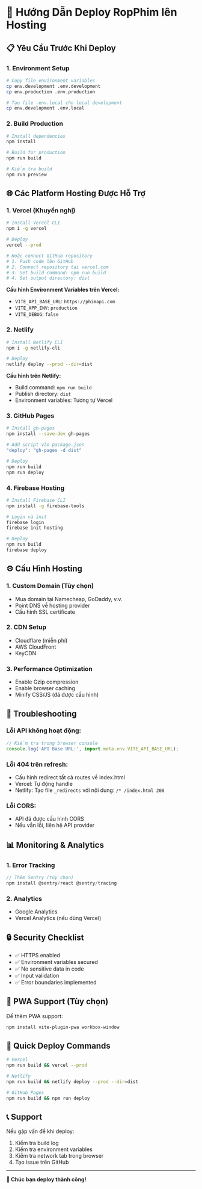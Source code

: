 # 🚀 Hướng Dẫn Deploy RopPhim lên Hosting

## 📋 Yêu Cầu Trước Khi Deploy

### 1. **Environment Setup**
```bash
# Copy file environment variables
cp env.development .env.development
cp env.production .env.production

# Tạo file .env.local cho local development
cp env.development .env.local
```

### 2. **Build Production**
```bash
# Install dependencies
npm install

# Build for production
npm run build

# Kiểm tra build
npm run preview
```

## 🌐 Các Platform Hosting Được Hỗ Trợ

### **1. Vercel (Khuyến nghị)**
```bash
# Install Vercel CLI
npm i -g vercel

# Deploy
vercel --prod

# Hoặc connect GitHub repository
# 1. Push code lên GitHub
# 2. Connect repository tại vercel.com
# 3. Set build command: npm run build
# 4. Set output directory: dist
```

**Cấu hình Environment Variables trên Vercel:**
- `VITE_API_BASE_URL`: `https://phimapi.com`
- `VITE_APP_ENV`: `production`
- `VITE_DEBUG`: `false`

### **2. Netlify**
```bash
# Install Netlify CLI
npm i -g netlify-cli

# Deploy
netlify deploy --prod --dir=dist
```

**Cấu hình trên Netlify:**
- Build command: `npm run build`
- Publish directory: `dist`
- Environment variables: Tương tự Vercel

### **3. GitHub Pages**
```bash
# Install gh-pages
npm install --save-dev gh-pages

# Add script vào package.json
"deploy": "gh-pages -d dist"

# Deploy
npm run build
npm run deploy
```

### **4. Firebase Hosting**
```bash
# Install Firebase CLI
npm install -g firebase-tools

# Login và init
firebase login
firebase init hosting

# Deploy
npm run build
firebase deploy
```

## ⚙️ Cấu Hình Hosting

### **1. Custom Domain (Tùy chọn)**
- Mua domain tại Namecheap, GoDaddy, v.v.
- Point DNS về hosting provider
- Cấu hình SSL certificate

### **2. CDN Setup**
- Cloudflare (miễn phí)
- AWS CloudFront
- KeyCDN

### **3. Performance Optimization**
- Enable Gzip compression
- Enable browser caching
- Minify CSS/JS (đã được cấu hình)

## 🔧 Troubleshooting

### **Lỗi API không hoạt động:**
```javascript
// Kiểm tra trong browser console
console.log('API Base URL:', import.meta.env.VITE_API_BASE_URL);
```

### **Lỗi 404 trên refresh:**
- Cấu hình redirect tất cả routes về index.html
- Vercel: Tự động handle
- Netlify: Tạo file `_redirects` với nội dung: `/* /index.html 200`

### **Lỗi CORS:**
- API đã được cấu hình CORS
- Nếu vẫn lỗi, liên hệ API provider

## 📊 Monitoring & Analytics

### **1. Error Tracking**
```javascript
// Thêm Sentry (tùy chọn)
npm install @sentry/react @sentry/tracing
```

### **2. Analytics**
- Google Analytics
- Vercel Analytics (nếu dùng Vercel)

## 🔒 Security Checklist

- ✅ HTTPS enabled
- ✅ Environment variables secured
- ✅ No sensitive data in code
- ✅ Input validation
- ✅ Error boundaries implemented

## 📱 PWA Support (Tùy chọn)

Để thêm PWA support:
```bash
npm install vite-plugin-pwa workbox-window
```

## 🚀 Quick Deploy Commands

```bash
# Vercel
npm run build && vercel --prod

# Netlify
npm run build && netlify deploy --prod --dir=dist

# GitHub Pages
npm run build && npm run deploy
```

## 📞 Support

Nếu gặp vấn đề khi deploy:
1. Kiểm tra build log
2. Kiểm tra environment variables
3. Kiểm tra network tab trong browser
4. Tạo issue trên GitHub

---

**🎉 Chúc bạn deploy thành công!**

